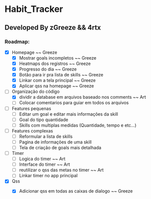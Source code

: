 # Habit_Tracker

## Developed By zGreeze && 4rtx


### Roadmap:

- [x] Homepage ~~ Greeze
	- [x] Mostrar goals incompletos ~~ Greeze
	- [x] Heatmaps dos registros ~~ Greeze
	- [x] Progresso do dia ~~ Greeze
	- [x] Botão para ir pra lista de skills ~~ Greeze
	- [x] Linkar com a tela principal ~~ Greeze
	- [x] Aplicar qss na homepage ~~ Greeze

- [ ] Organização do código
	- [X]  dividir a database em arquivos baseado nos comments ~~ Art
	- [ ] Colocar comentarios para guiar em todos os arquivos

- [ ] Features pequenas
	- [ ]  Editar um goal e editar mais informações da skill
	- [ ] Goal do tipo quantidade
	- [ ] Skills com multiplas medidas (Quantidade, tempo e etc...)
- [ ] Features complexas
	- [ ] Reformular a lista de skills
	- [ ] Pagina de informações de uma skill
	- [ ] Tela de criação de goals mais detalhada
- [ ] Timer
	- [ ] Logica do timer ~~ Art
	- [ ] Interface do timer ~~ Art
	- [ ]  reutilizar o qss das metas no timer ~~ Art
	- [ ]  Linkar timer no app principal
- [x] Qss
	- [X]  Adicionar qss em todas as caixas de dialogo ~~ Greeze

